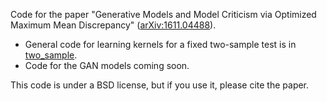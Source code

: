 Code for the paper "Generative Models and Model Criticism via Optimized Maximum Mean Discrepancy" ([arXiv:1611.04488](https://arxiv.org/abs/1611.04488)).

- General code for learning kernels for a fixed two-sample test is in [two_sample](two_sample).
- Code for the GAN models coming soon.

This code is under a BSD license, but if you use it, please cite the paper.
